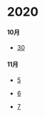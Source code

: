 # 2020

#### 10月

  + [30](/stock/2020/10/30)
  
#### 11月

 + [5](/stock/2020/11/5)
 
 + [6](/stock/2020/11/6)

 + [7](/stock/2020/11/7)
